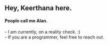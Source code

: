 <h2>Hey, Keerthana here.</h2>  
<h4>People call me Alan.</h4>     
<p>- I am currently, on a reality check. :)<br>- If you are a programmer, feel free to reach out.</p>    
<!---       
keerthana5958v/keerthana5958v is a ✨ special ✨ repository because its `README.md` (this file) appears on your GitHub profile. 
You can click the Preview link to take a look at your changes.   
---> 
   
